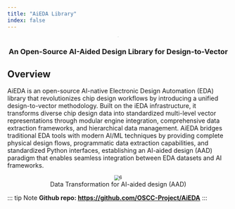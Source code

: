 ```yaml
---
title: "AiEDA Library"
index: false
---
```


<center><img src="/res/images/logo/AiEDA.png" alt="6" style="zoom:7%;"/></center>

<div align="center">
<h3> An Open-Source AI-Aided Design Library for Design-to-Vector </h3>
</div>



## **Overview**

AiEDA is an open-source AI-native Electronic Design Automation (EDA) library that revolutionizes chip design workflows by introducing a unified design-to-vector methodology. Built on the iEDA infrastructure, it transforms diverse chip design data into standardized multi-level vector representations through modular engine integration, comprehensive data extraction frameworks, and hierarchical data management. AiEDA bridges traditional EDA tools with modern AI/ML techniques by providing complete physical design flows, programmatic data extraction capabilities, and standardized Python interfaces, establishing an AI-aided design (AAD) paradigm that enables seamless integration between EDA datasets and AI frameworks. 

<center><img src="/res/images/aieda/datavector.png" alt="6" style="zoom:70%;"/></center>
<center>Data Transformation for AI-aided design (AAD)</center>


::: tip Note 
**Github repo: https://github.com/OSCC-Project/AiEDA**
:::